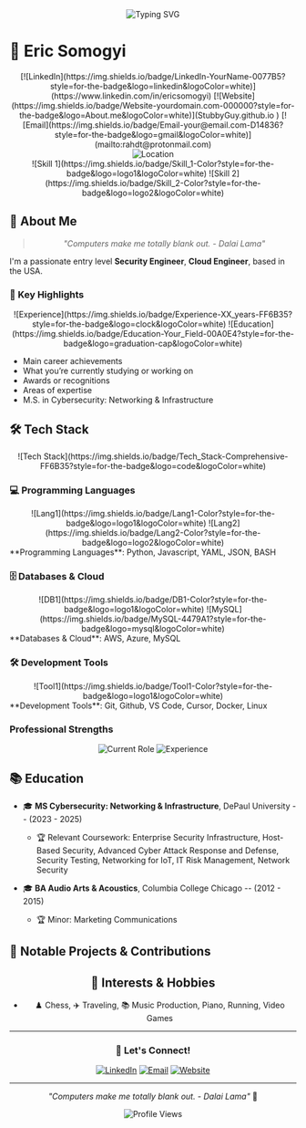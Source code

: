 <div align="center">
  <!-- Professional Headline -->
  <img src="https://readme-typing-svg.herokuapp.com?font=Fira+Code&weight=500&size=25&pause=1500&color=FF6B35&center=true&vCenter=true&width=500&height=40&lines=Security+Engineer;Cloud+Engineer;SOC+Anaylst" alt="Typing SVG" />
</div>

# 👋 Eric Somogyi

<div align="center">
  <!-- Social Links -->
  [![LinkedIn](https://img.shields.io/badge/LinkedIn-YourName-0077B5?style=for-the-badge&logo=linkedin&logoColor=white)](https://www.linkedin.com/in/ericsomogyi)
  [![Website](https://img.shields.io/badge/Website-yourdomain.com-000000?style=for-the-badge&logo=About.me&logoColor=white)](StubbyGuy.github.io )
  [![Email](https://img.shields.io/badge/Email-your@email.com-D14836?style=for-the-badge&logo=gmail&logoColor=white)](mailto:rahdt@protonmail.com)
</div>

<div align="center">
  <!-- Location Badge -->
  <img src="https://img.shields.io/badge/Location-YourCity,_YourCountry-0077B5?style=for-the-badge&logo=map-marker&logoColor=white" alt="Location" />
</div>

<div align="center">
  <!-- Skills Badges -->
  ![Skill 1](https://img.shields.io/badge/Skill_1-Color?style=for-the-badge&logo=logo1&logoColor=white)
  ![Skill 2](https://img.shields.io/badge/Skill_2-Color?style=for-the-badge&logo=logo2&logoColor=white)
  <!-- Add or remove skills as needed -->
</div>

## 🚀 About Me

<div align="center">
  
  > *"Computers make me totally blank out. - Dalai Lama"*
  
</div>

I'm a passionate entry level **Security Engineer**, **Cloud Engineer**, based in the USA. 

### 🎯 Key Highlights

<div align="center">
  ![Experience](https://img.shields.io/badge/Experience-XX_years-FF6B35?style=for-the-badge&logo=clock&logoColor=white)
  ![Education](https://img.shields.io/badge/Education-Your_Field-00A0E4?style=for-the-badge&logo=graduation-cap&logoColor=white)
  <!-- Add more badges as needed -->
</div>

- Main career achievements
- What you’re currently studying or working on
- Awards or recognitions
- Areas of expertise
- M.S. in Cybersecurity: Networking & Infrastructure

## 🛠️ Tech Stack

<div align="center">
  ![Tech Stack](https://img.shields.io/badge/Tech_Stack-Comprehensive-FF6B35?style=for-the-badge&logo=code&logoColor=white)
</div>

### 💻 Programming Languages
<div align="center">
  ![Lang1](https://img.shields.io/badge/Lang1-Color?style=for-the-badge&logo=logo1&logoColor=white)
  ![Lang2](https://img.shields.io/badge/Lang2-Color?style=for-the-badge&logo=logo2&logoColor=white)
</div>
**Programming Languages**: Python, Javascript, YAML, JSON, BASH

### 🗄️ Databases & Cloud
<div align="center">
  ![DB1](https://img.shields.io/badge/DB1-Color?style=for-the-badge&logo=logo1&logoColor=white)
  ![MySQL](https://img.shields.io/badge/MySQL-4479A1?style=for-the-badge&logo=mysql&logoColor=white)
</div>
**Databases & Cloud**: AWS, Azure, MySQL

### 🛠️ Development Tools
<div align="center">
  ![Tool1](https://img.shields.io/badge/Tool1-Color?style=for-the-badge&logo=logo1&logoColor=white)
</div>
**Development Tools**: Git, Github, VS Code, Cursor, Docker, Linux

### Professional Strengths

<div align="center">
  
  ![Current Role](https://img.shields.io/badge/Current_Role-AI_Intern-00A0E4?style=for-the-badge&logo=robot&logoColor=white)
  ![Experience](https://img.shields.io/badge/Experience-14%2B_years-FF6B35?style=for-the-badge&logo=briefcase&logoColor=white)
  
</div>

## 📚 Education

- 🎓 **MS Cybersecurity: Networking & Infrastructure**, DePaul University -- (2023 - 2025) 
  - 🏆 Relevant Coursework: Enterprise Security Infrastructure, Host-Based Security, Advanced Cyber Attack Response and Defense, Security Testing, Networking for IoT, IT Risk Management, Network Security
 
- 🎓 **BA Audio Arts & Acoustics**, Columbia College Chicago -- (2012 - 2015)
  - 🏆 Minor: Marketing Communications

## 🚀 Notable Projects & Contributions


<div align="center">


## 🎨 Interests & Hobbies

-  ♟️ Chess, ✈️ Traveling, 📚 Music Production, Piano, Running, Video Games

</div>

---

<div align="center">

### 🚀 Let's Connect!
  
  [![LinkedIn](https://img.shields.io/badge/LinkedIn-Connect_Now-0077B5?style=for-the-badge&logo=linkedin&logoColor=white)](https://www.linkedin.com/in/ericsomogyi)
  [![Email](https://img.shields.io/badge/Email-Get_in_Touch-D14836?style=for-the-badge&logo=gmail&logoColor=white)](mailto:rahdt@protonmail.com)
  [![Website](https://img.shields.io/badge/Website-Visit_Now-000000?style=for-the-badge&logo=About.me&logoColor=white)](https://stubbyguy.github.io/)
  
  ---
  
  *"Computers make me totally blank out. - Dalai Lama"* 🚀
  
  ![Profile Views](https://img.shields.io/badge/Thanks_for_visiting!-⭐-FFD700?style=for-the-badge&logo=star&logoColor=black)
  
</div>
